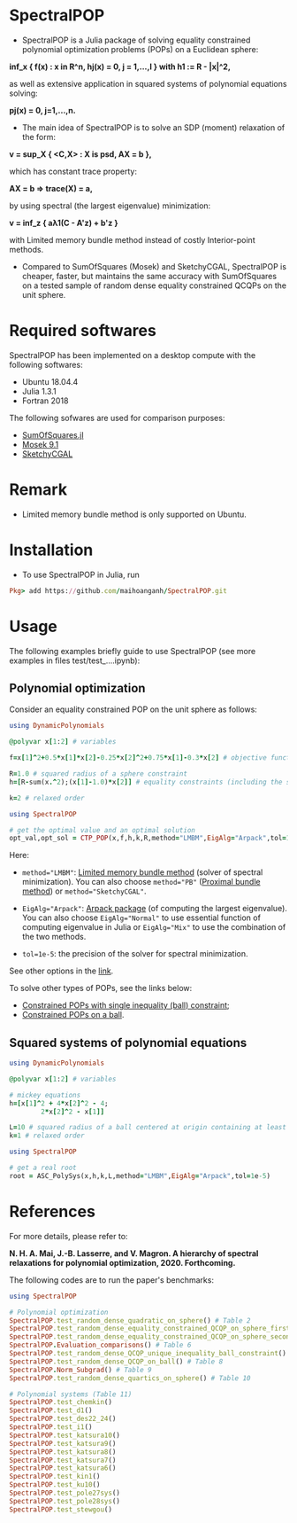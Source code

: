 # SpectralPOP
- SpectralPOP is a Julia package of solving equality constrained polynomial optimization problems (POPs) on a Euclidean sphere:

**inf_x { f(x) : x in R^n, hj(x) = 0, j = 1,...,l } with h1 := R - |x|^2,**

as well as extensive application in squared systems of polynomial equations solving:

**pj(x) = 0, j=1,...,n.**

- The main idea of SpectralPOP is to solve an SDP (moment) relaxation of the form:

**v = sup_X { <C,X> : X is psd, AX = b },**

which has constant trace property:

**AX = b => trace(X) = a,**

by using spectral (the largest eigenvalue) minimization:

**v = inf_z { aλ1(C - A'z) + b'z }**

with Limited memory bundle method instead of costly Interior-point methods.

- Compared to SumOfSquares (Mosek) and SketchyCGAL, SpectralPOP is cheaper, faster, but maintains the same accuracy with SumOfSquares on a tested sample of random dense equality constrained QCQPs on the unit sphere.

# Required softwares
SpectralPOP has been implemented on a desktop compute with the following softwares:
- Ubuntu 18.04.4
- Julia 1.3.1
- Fortran 2018

The following sofwares are used for comparison purposes:
- [SumOfSquares.jl](https://github.com/JuliaOpt/SumOfSquares.jl)
- [Mosek 9.1](https://www.mosek.com)
- [SketchyCGAL](https://github.com/alpyurtsever/SketchyCGAL)

# Remark
- Limited memory bundle method is only supported on Ubuntu.

# Installation
- To use SpectralPOP in Julia, run
```ruby
Pkg> add https://github.com/maihoanganh/SpectralPOP.git
```

# Usage
The following examples briefly guide to use SpectralPOP (see more examples in files test/test_....ipynb):

## Polynomial optimization
Consider an equality constrained POP on the unit sphere as follows:
```ruby
using DynamicPolynomials

@polyvar x[1:2] # variables

f=x[1]^2+0.5*x[1]*x[2]-0.25*x[2]^2+0.75*x[1]-0.3*x[2] # objective function to minimize

R=1.0 # squared radius of a sphere constraint
h=[R-sum(x.^2);(x[1]-1.0)*x[2]] # equality constraints (including the sphere constraint)

k=2 # relaxed order

using SpectralPOP

# get the optimal value and an optimal solution
opt_val,opt_sol = CTP_POP(x,f,h,k,R,method="LMBM",EigAlg="Arpack",tol=1e-5)
```
Here:

- ```method="LMBM"```: [Limited memory bundle method](https://github.com/maihoanganh/LMBMinterface) (solver of spectral minimization). You can also choose ```method="PB"``` ([Proximal bundle method](https://github.com/maihoanganh/ProximalBundleMethod)) or ```method="SketchyCGAL"```.

- ```EigAlg="Arpack"```: [Arpack package](https://github.com/JuliaLinearAlgebra/Arpack.jl) (of computing the largest eigenvalue). You can also choose ```EigAlg="Normal"``` to use essential function of computing eigenvalue in Julia or ```EigAlg="Mix"``` to use the combination of the two methods.

- ```tol=1e-5```: the precision of the solver for spectral minimization.

See other options in the [link](https://github.com/maihoanganh/SpectralPOP/blob/master/examples/test_random_dense_quadratic_on_sphere.ipynb).

To solve other types of POPs, see the links below:
- [Constrained POPs with single inequality (ball) constraint](https://github.com/maihoanganh/SpectralPOP/blob/master/examples/test_random_dense_QCQP_unique_inequality_(ball)_constraint.ipynb);
- [Constrained POPs on a ball](https://github.com/maihoanganh/SpectralPOP/blob/master/examples/test_random_dense_QCQP_on_ball.ipynb).

## Squared systems of polynomial equations

```ruby
using DynamicPolynomials

@polyvar x[1:2] # variables

# mickey equations
h=[x[1]^2 + 4*x[2]^2 - 4;
        2*x[2]^2 - x[1]]

L=10 # squared radius of a ball centered at origin containing at least one real root
k=1 # relaxed order

using SpectralPOP

# get a real root
root = ASC_PolySys(x,h,k,L,method="LMBM",EigAlg="Arpack",tol=1e-5)
```

# References
For more details, please refer to:

**N. H. A. Mai, J.-B. Lasserre, and V. Magron. A hierarchy of spectral relaxations for polynomial optimization, 2020. Forthcoming.**

The following codes are to run the paper's benchmarks:
```ruby
using SpectralPOP

# Polynomial optimization
SpectralPOP.test_random_dense_quadratic_on_sphere() # Table 2
SpectralPOP.test_random_dense_equality_constrained_QCQP_on_sphere_first_order() # Table 3
SpectralPOP.test_random_dense_equality_constrained_QCQP_on_sphere_second_order() # Table 4 and 5
SpectralPOP.Evaluation_comparisons() # Table 6
SpectralPOP.test_random_dense_QCQP_unique_inequality_ball_constraint() # Table 7
SpectralPOP.test_random_dense_QCQP_on_ball() # Table 8
SpectralPOP.Norm_Subgrad() # Table 9
SpectralPOP.test_random_dense_quartics_on_sphere() # Table 10

# Polynomial systems (Table 11)
SpectralPOP.test_chemkin()
SpectralPOP.test_d1()
SpectralPOP.test_des22_24()
SpectralPOP.test_i1()
SpectralPOP.test_katsura10()
SpectralPOP.test_katsura9()
SpectralPOP.test_katsura8()
SpectralPOP.test_katsura7()
SpectralPOP.test_katsura6()
SpectralPOP.test_kin1()
SpectralPOP.test_ku10()
SpectralPOP.test_pole27sys()
SpectralPOP.test_pole28sys()
SpectralPOP.test_stewgou()
```
